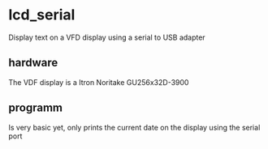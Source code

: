 # lcd_serial
Display text on a VFD display using a serial to USB adapter

## hardware
The VDF display is a Itron Noritake GU256x32D-3900

## programm
Is very basic yet, only prints the current date on the display using the serial port
